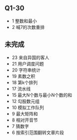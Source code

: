 ## Q1-30
- 1 整数和最小
- 2 喊7的次数重排



## 未完成
- 23 来自异国的客人
- 21 用户调度问题
- 20 字符串统计
- 19 素数之积
- 18 第k个排列
- 17 流水线
- 15 最大N个数与最小N个数的和
- 12 勾股数元组
- 10 模拟工作队列
- 9 最大矩阵和
- 8 相对开音节
- 7 猜数字
- 6 按索引范围翻转文章片段